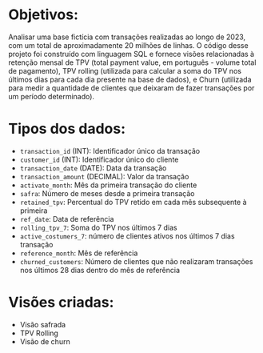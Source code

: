 # Objetivos:
Analisar uma base fictícia com transações realizadas ao longo de 2023, com um total de aproximadamente 20 milhões de linhas. O código desse projeto foi construído com linguagem SQL e fornece visões relacionadas à retenção mensal de TPV (total payment value, em português - volume total de pagamento), TPV rolling (utilizada para calcular a soma do TPV nos últimos dias para cada dia presente na base de dados), e Churn (utilizada para medir a quantidade de clientes que deixaram de fazer transações por um período determinado).

# Tipos dos dados:

- `transaction_id` (INT): Identificador único da transação
- `customer_id` (INT): Identificador único do cliente
- `transaction_date` (DATE): Data da transação
- `transaction_amount` (DECIMAL): Valor da transação
- `activate_month`: Mês da primeira transação do cliente
- `safra`: Número de meses desde a primeira transação
- `retained_tpv`: Percentual do TPV retido em cada mês subsequente à primeira
- `ref_date`: Data de referência
- `rolling_tpv_7`: Soma do TPV nos últimos 7 dias
- `active_costumers_7`: número de clientes ativos nos últimos 7 dias transação
- `reference_month`: Mês de referência
- `churned_customers`: Número de clientes que não realizaram transações nos
últimos 28 dias dentro do mês de referência

# Visões criadas:

- Visão safrada
- TPV Rolling
- Visão de churn
